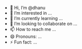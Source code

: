 - 👋 Hi, I’m @dhanu
- 👀 I’m interested in ...
- 🌱 I’m currently learning ...
- 💞️ I’m looking to collaborate on ...
- 📫 How to reach me ...
- 😄 Pronouns: ...
- ⚡ Fun fact: ...

<!---
dhanushiya/dhanushiya is a ✨ special ✨ repository because its `README.md` (this file) appears on your GitHub profile.
You can click the Preview link to take a look at your changes.
--->
